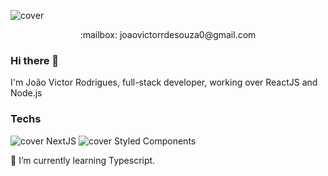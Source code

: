 ![cover](https://res.cloudinary.com/dqqrsraas/image/upload/v1612488638/Blue_and_White_Abstract_Technology_LinkedIn_Banner_4_odehqg.png)
<p align="center">:mailbox: joaovictorrdesouza0@gmail.com</p>


### Hi there 👋
I'm João Victor Rodrigues, full-stack developer, working over ReactJS and Node.js

### Techs
![cover](https://res.cloudinary.com/dqqrsraas/image/upload/v1611935541/next-js-seeklogo.com_1_seftse.png) NextJS
![cover](https://res.cloudinary.com/dqqrsraas/image/upload/v1611935541/styled-components_1_bvnmkg.png) Styled Components

🌱 I’m currently learning Typescript.
